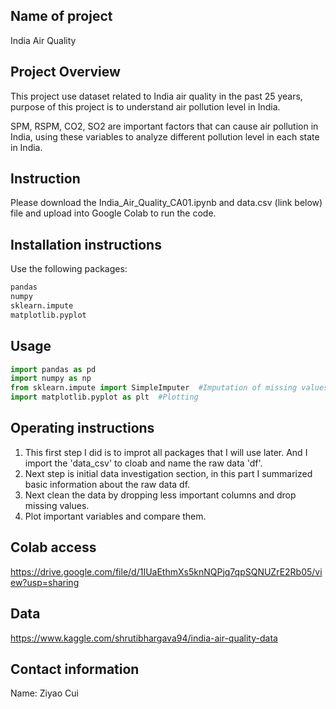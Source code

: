 ## Name of project
India Air Quality

## Project Overview 
This project use dataset related to India air quality in the past 25 years, purpose of this project is to understand air pollution level in India. 

SPM, RSPM, CO2, SO2 are important factors that can cause air pollution in India, using these variables to analyze different pollution level in each state in India.

## Instruction
Please download the India_Air_Quality_CA01.ipynb and data.csv (link below) file and upload into Google Colab to run the code.

## Installation instructions
Use the following packages:

```bash
pandas
numpy
sklearn.impute
matplotlib.pyplot
```
## Usage 
```python
import pandas as pd 
import numpy as np 
from sklearn.impute import SimpleImputer  #Imputation of missing values
import matplotlib.pyplot as plt  #Plotting
```

## Operating instructions
1. This first step I did is to improt all packages that I will use later. And I import the 'data_csv' to cloab and name the raw data 'df'.
2. Next step is initial data investigation section, in this part I summarized basic information about the raw data df.
3. Next clean the data by dropping less important columns and drop missing values. 
4. Plot important variables and compare them. 

## Colab access
https://drive.google.com/file/d/1IUaEthmXs5knNQPjq7qpSQNUZrE2Rb05/view?usp=sharing

## Data
https://www.kaggle.com/shrutibhargava94/india-air-quality-data

## Contact information
Name: Ziyao Cui


